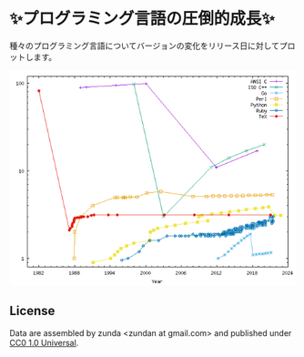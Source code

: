 # ✨プログラミング言語の圧倒的成長✨ 
種々のプログラミング言語についてバージョンの変化をリリース日に対してプロットします。

![the graph](./growth.png)

## License
Data are assembled by zunda &lt;zundan at gmail.com&gt; and published under [CC0 1.0 Universal](https://creativecommons.org/publicdomain/zero/1.0/).
